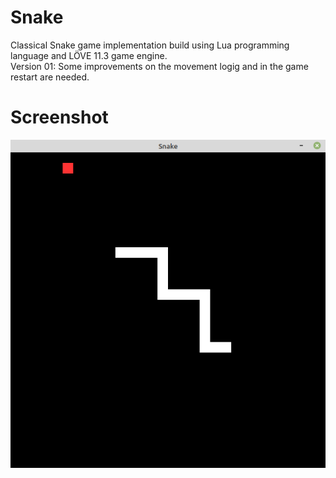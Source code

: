 # Snake
Classical Snake game implementation build using Lua programming language and LÖVE 11.3 game engine. <br>
Version 01: Some improvements on the movement logig and in the game restart are needed.

# Screenshot
![Alt text](screenshot.png)
